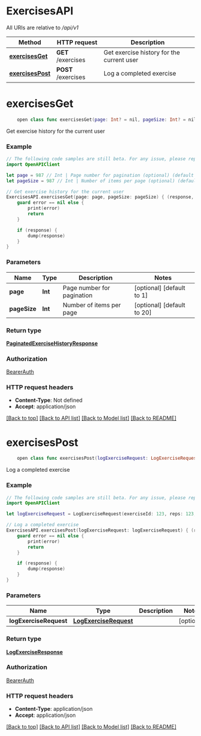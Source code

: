 # ExercisesAPI

All URIs are relative to */api/v1*

Method | HTTP request | Description
------------- | ------------- | -------------
[**exercisesGet**](ExercisesAPI.md#exercisesget) | **GET** /exercises | Get exercise history for the current user
[**exercisesPost**](ExercisesAPI.md#exercisespost) | **POST** /exercises | Log a completed exercise


# **exercisesGet**
```swift
    open class func exercisesGet(page: Int? = nil, pageSize: Int? = nil, completion: @escaping (_ data: PaginatedExerciseHistoryResponse?, _ error: Error?) -> Void)
```

Get exercise history for the current user

### Example
```swift
// The following code samples are still beta. For any issue, please report via http://github.com/OpenAPITools/openapi-generator/issues/new
import OpenAPIClient

let page = 987 // Int | Page number for pagination (optional) (default to 1)
let pageSize = 987 // Int | Number of items per page (optional) (default to 20)

// Get exercise history for the current user
ExercisesAPI.exercisesGet(page: page, pageSize: pageSize) { (response, error) in
    guard error == nil else {
        print(error)
        return
    }

    if (response) {
        dump(response)
    }
}
```

### Parameters

Name | Type | Description  | Notes
------------- | ------------- | ------------- | -------------
 **page** | **Int** | Page number for pagination | [optional] [default to 1]
 **pageSize** | **Int** | Number of items per page | [optional] [default to 20]

### Return type

[**PaginatedExerciseHistoryResponse**](PaginatedExerciseHistoryResponse.md)

### Authorization

[BearerAuth](../README.md#BearerAuth)

### HTTP request headers

 - **Content-Type**: Not defined
 - **Accept**: application/json

[[Back to top]](#) [[Back to API list]](../README.md#documentation-for-api-endpoints) [[Back to Model list]](../README.md#documentation-for-models) [[Back to README]](../README.md)

# **exercisesPost**
```swift
    open class func exercisesPost(logExerciseRequest: LogExerciseRequest? = nil, completion: @escaping (_ data: LogExerciseResponse?, _ error: Error?) -> Void)
```

Log a completed exercise

### Example
```swift
// The following code samples are still beta. For any issue, please report via http://github.com/OpenAPITools/openapi-generator/issues/new
import OpenAPIClient

let logExerciseRequest = LogExerciseRequest(exerciseId: 123, reps: 123, duration: 123, distance: 123, notes: "notes_example") // LogExerciseRequest |  (optional)

// Log a completed exercise
ExercisesAPI.exercisesPost(logExerciseRequest: logExerciseRequest) { (response, error) in
    guard error == nil else {
        print(error)
        return
    }

    if (response) {
        dump(response)
    }
}
```

### Parameters

Name | Type | Description  | Notes
------------- | ------------- | ------------- | -------------
 **logExerciseRequest** | [**LogExerciseRequest**](LogExerciseRequest.md) |  | [optional] 

### Return type

[**LogExerciseResponse**](LogExerciseResponse.md)

### Authorization

[BearerAuth](../README.md#BearerAuth)

### HTTP request headers

 - **Content-Type**: application/json
 - **Accept**: application/json

[[Back to top]](#) [[Back to API list]](../README.md#documentation-for-api-endpoints) [[Back to Model list]](../README.md#documentation-for-models) [[Back to README]](../README.md)

